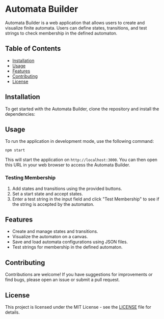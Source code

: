 # Automata Builder

Automata Builder is a web application that allows users to create and visualize finite automata. Users can define states, transitions, and test strings to check membership in the defined automaton.

## Table of Contents

- [Installation](#installation)
- [Usage](#usage)
- [Features](#features)
- [Contributing](#contributing)
- [License](#license)

## Installation

To get started with the Automata Builder, clone the repository and install the dependencies:

## Usage

To run the application in development mode, use the following command:

```bash
npm start
```

This will start the application on `http://localhost:3000`. You can then open this URL in your web browser to access the Automata Builder.

### Testing Membership

1. Add states and transitions using the provided buttons.
2. Set a start state and accept states.
3. Enter a test string in the input field and click "Test Membership" to see if the string is accepted by the automaton.

## Features

- Create and manage states and transitions.
- Visualize the automaton on a canvas.
- Save and load automata configurations using JSON files.
- Test strings for membership in the defined automaton.

## Contributing

Contributions are welcome! If you have suggestions for improvements or find bugs, please open an issue or submit a pull request.

## License

This project is licensed under the MIT License - see the [LICENSE](LICENSE) file for details.
